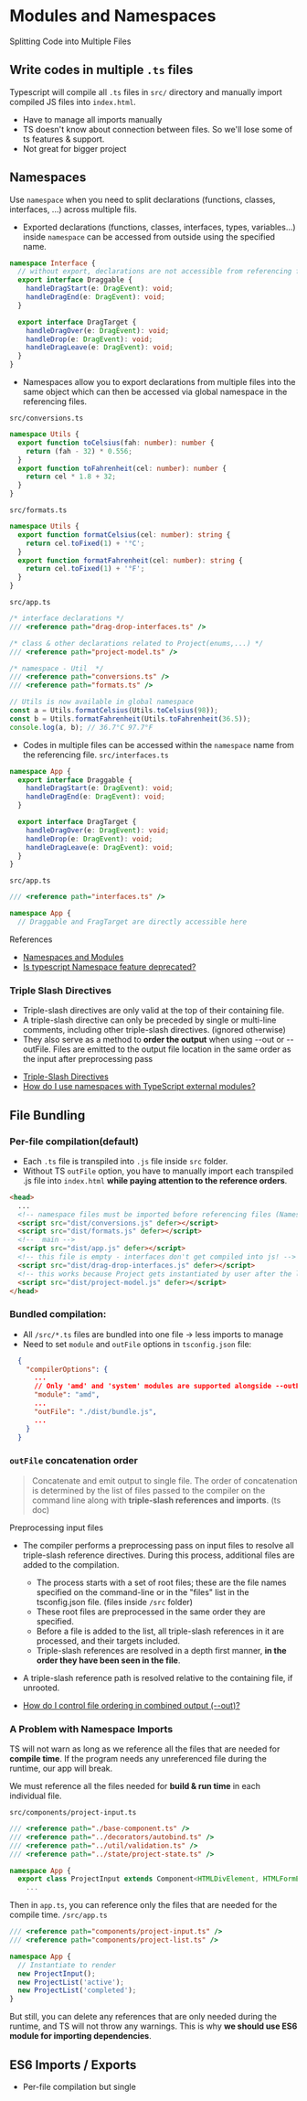 # Modules and Namespaces

Splitting Code into Multiple Files

## Write codes in multiple `.ts` files

Typescript will compile all `.ts` files in `src/` directory and manually import compiled JS files into `index.html`.

- Have to manage all imports manually
- TS doesn't know about connection between files. So we'll lose some of ts features & support.
- Not great for bigger project

## Namespaces

Use `namespace` when you need to split declarations (functions, classes, interfaces, ...) across multiple fils.

- Exported declarations (functions, classes, interfaces, types, variables...) inside `namespace` can be accessed from outside using the specified name.

```ts
namespace Interface {
  // without export, declarations are not accessible from referencing files
  export interface Draggable {
    handleDragStart(e: DragEvent): void;
    handleDragEnd(e: DragEvent): void;
  }

  export interface DragTarget {
    handleDragOver(e: DragEvent): void;
    handleDrop(e: DragEvent): void;
    handleDragLeave(e: DragEvent): void;
  }
}
```

- Namespaces allow you to export declarations from multiple files into the same object which can then be accessed via global namespace in the referencing files.

`src/conversions.ts`

```ts
namespace Utils {
  export function toCelsius(fah: number): number {
    return (fah - 32) * 0.556;
  }
  export function toFahrenheit(cel: number): number {
    return cel * 1.8 + 32;
  }
}
```

`src/formats.ts`

```ts
namespace Utils {
  export function formatCelsius(cel: number): string {
    return cel.toFixed(1) + '°C';
  }
  export function formatFahrenheit(cel: number): string {
    return cel.toFixed(1) + '°F';
  }
}
```

`src/app.ts`

```ts
/* interface declarations */
/// <reference path="drag-drop-interfaces.ts" />

/* class & other declarations related to Project(enums,...) */
/// <reference path="project-model.ts" />

/* namespace - Util  */
/// <reference path="conversions.ts" />
/// <reference path="formats.ts" />

// Utils is now available in global namespace
const a = Utils.formatCelsius(Utils.toCelsius(98));
const b = Utils.formatFahrenheit(Utils.toFahrenheit(36.5));
console.log(a, b); // 36.7°C 97.7°F
```

- Codes in multiple files can be accessed within the `namespace` name from the referencing file.
  `src/interfaces.ts`

```ts
namespace App {
  export interface Draggable {
    handleDragStart(e: DragEvent): void;
    handleDragEnd(e: DragEvent): void;
  }

  export interface DragTarget {
    handleDragOver(e: DragEvent): void;
    handleDrop(e: DragEvent): void;
    handleDragLeave(e: DragEvent): void;
  }
}
```

`src/app.ts`

```ts
/// <reference path="interfaces.ts" />

namespace App {
  // Draggable and FragTarget are directly accessible here

```

References

- [Namespaces and Modules](https://www.typescriptlang.org/docs/handbook/namespaces-and-modules.html#using-namespaces)
- [Is typescript Namespace feature deprecated?](https://michelenasti.com/2019/01/23/is-typescript-namespace-feature-deprecated.html)

### Triple Slash Directives

- Triple-slash directives are only valid at the top of their containing file.
- A triple-slash directive can only be preceded by single or multi-line comments, including other triple-slash directives. (ignored otherwise)
- They also serve as a method to **order the output** when using --out or --outFile. Files are emitted to the output file location in the same order as the input after preprocessing pass

* [Triple-Slash Directives](https://www.typescriptlang.org/docs/handbook/triple-slash-directives.html)
* [How do I use namespaces with TypeScript external modules?](https://stackoverflow.com/a/30357635/13036807)

## File Bundling

### Per-file compilation(default)

- Each `.ts` file is transpiled into `.js` file inside `src` folder.
- Without TS `outFile` option, you have to manually import each transpiled .js file into `index.html` **while paying attention to the reference orders**.

```html
<head>
  ...
  <!-- namespace files must be imported before referencing files (Namespaces are plain JS objects) -->
  <script src="dist/conversions.js" defer></script>
  <script src="dist/formats.js" defer></script>
  <!--  main -->
  <script src="dist/app.js" defer></script>
  <!-- this file is empty - interfaces don't get compiled into js! -->
  <script src="dist/drag-drop-interfaces.js" defer></script>
  <!-- this works because Project gets instantiated by user after the loading-->
  <script src="dist/project-model.js" defer></script>
</head>
```

### Bundled compilation:

- All `/src/*.ts` files are bundled into one file -> less imports to manage
- Need to set `module` and `outFile` options in `tsconfig.json` file:

```json
  {
    "compilerOptions": {
      ...
      // Only 'amd' and 'system' modules are supported alongside --outFile.
      "module": "amd",
      ...
      "outFile": "./dist/bundle.js",
      ...
    }
  }
```

### `outFile` concatenation order

> Concatenate and emit output to single file. The order of concatenation is determined by the list of files passed to the compiler on the command line along with **triple-slash references and imports**. (ts doc)

Preprocessing input files

- The compiler performs a preprocessing pass on input files to resolve all triple-slash reference directives. During this process, additional files are added to the compilation.

  - The process starts with a set of root files; these are the file names specified on the command-line or in the "files" list in the tsconfig.json file. (files inside `/src` folder)
  - These root files are preprocessed in the same order they are specified.
  - Before a file is added to the list, all triple-slash references in it are processed, and their targets included.
  - Triple-slash references are resolved in a depth first manner, **in the order they have been seen in the file**.

- A triple-slash reference path is resolved relative to the containing file, if unrooted.

- [How do I control file ordering in combined output (--out)?](https://github.com/Microsoft/TypeScript/wiki/FAQ#how-do-i-control-file-ordering-in-combined-output---out)

### A Problem with Namespace Imports

TS will not warn as long as we reference all the files that are needed for **compile time**. If the program needs any unreferenced file during the runtime, our app will break.

We must reference all the files needed for **build & run time** in each individual file.

`src/components/project-input.ts`

```ts
/// <reference path="./base-component.ts" />
/// <reference path="../decorators/autobind.ts" />
/// <reference path="../util/validation.ts" />
/// <reference path="../state/project-state.ts" />

namespace App {
  export class ProjectInput extends Component<HTMLDivElement, HTMLFormElement> {
    ...
```

Then in `app.ts`, you can reference only the files that are needed for the compile time.
`/src/app.ts`

```ts
/// <reference path="components/project-input.ts" />
/// <reference path="components/project-list.ts" />

namespace App {
  // Instantiate to render
  new ProjectInput();
  new ProjectList('active');
  new ProjectList('completed');
}
```

But still, you can delete any references that are only needed during the runtime, and TS will not throw any warnings. This is why **we should use ES6 module for importing dependencies**.

## ES6 Imports / Exports

- Per-file compilation but single <script> import.
- Multiple js files need to be loaded (more request upfront)
- You can use bundling library (e.g. webpack) to bundle them together.

* "models" describe how their actual implementations will look like.
